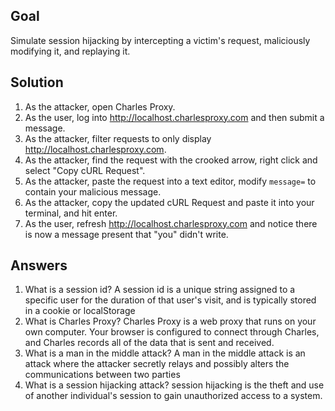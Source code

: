 ## Goal

Simulate session hijacking by intercepting a victim's request, maliciously modifying it, and replaying it.

## Solution

1. As the attacker, open Charles Proxy.
2. As the user, log into http://localhost.charlesproxy.com and then submit a message.
3. As the attacker, filter requests to only display http://localhost.charlesproxy.com.
4. As the attacker, find the request with the crooked arrow, right click and select "Copy cURL Request".
5. As the attacker, paste the request into a text editor, modify `message=` to contain your malicious message.
6. As the attacker, copy the updated cURL Request and paste it into your terminal, and hit enter.
7. As the user, refresh http://localhost.charlesproxy.com and notice there is now a message present that "you" didn't write.

## Answers

1. What is a session id?
   A session id is a unique string assigned to a specific user for the duration of that user's visit, and is typically stored in a cookie or localStorage
2. What is Charles Proxy?
   Charles Proxy is a web proxy that runs on your own computer. Your browser is configured to connect through Charles, and Charles records all of the data that is sent and received.
3. What is a man in the middle attack?
   A man in the middle attack is an attack where the attacker secretly relays and possibly alters the communications between two parties
4. What is a session hijacking attack?
   session hijacking is the theft and use of another individual's session to gain unauthorized access to a system.
